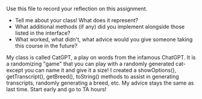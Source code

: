 Use this file to record your reflection on this assignment.

- Tell me about your class! What does it represent?
- What additional methods (if any) did you implement alongside those listed in the interface?
- What worked, what didn't, what advice would you give someone taking this course in the future?

My class is called CatGPT, a play on words from the infamous ChatGPT. It is a randomizing "game" that you can play with a randomly generated cat- except you can name it and give it a size! I created a showOptions(), getTranscript(), getBreed(), toString() methods to assist in generating transcripts, randomly generating a breed, etc. 
My advice stays the same as last time. Start early and go to TA hours! 
